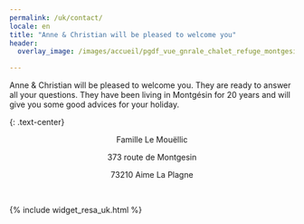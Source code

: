 ```yaml
---
permalink: /uk/contact/
locale: en
title: "Anne & Christian will be pleased to welcome you"
header:
  overlay_image: /images/accueil/pgdf_vue_gnrale_chalet_refuge_montgesin_Plagne.jpg

---
```


Anne & Christian will be pleased to welcome you. They are ready to answer all your questions. They have been living in Montgésin for 20 years and will give you some good advices for your holiday.  

{: .text-center}

<p style="text-align: center;">Famille Le Mouëllic</p>
<p style="text-align: center;">373 route de Montgesin</p>
<p style="text-align: center;">73210 Aime La Plagne</p>
<p style="text-align: center;"> </p>

{% include widget_resa_uk.html %}
